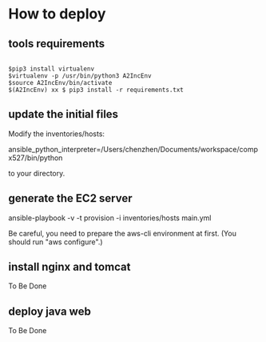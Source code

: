 # How to deploy

## tools requirements

```shell

$pip3 install virtualenv
$virtualenv -p /usr/bin/python3 A2IncEnv
$source A2IncEnv/bin/activate
$(A2IncEnv) xx $ pip3 install -r requirements.txt

```

## update the initial files

Modify the inventories/hosts:

ansible_python_interpreter=/Users/chenzhen/Documents/workspace/compx527/bin/python

to your directory.

## generate the EC2 server

ansible-playbook -v -t provision -i inventories/hosts main.yml 

Be careful, you need to prepare the aws-cli environment at first. (You should run "aws configure".)

## install nginx and tomcat

To Be Done

## deploy java web

To Be Done